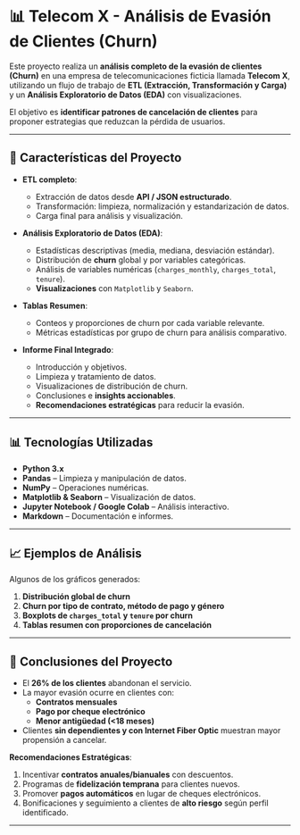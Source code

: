 # 📊 Telecom X - Análisis de Evasión de Clientes (Churn)

Este proyecto realiza un **análisis completo de la evasión de clientes (Churn)** en una empresa de telecomunicaciones ficticia llamada **Telecom X**, utilizando un flujo de trabajo de **ETL (Extracción, Transformación y Carga)** y un **Análisis Exploratorio de Datos (EDA)** con visualizaciones.

El objetivo es **identificar patrones de cancelación de clientes** para proponer estrategias que reduzcan la pérdida de usuarios.

---

## 🚀 Características del Proyecto

- **ETL completo**:
  - Extracción de datos desde **API / JSON estructurado**.
  - Transformación: limpieza, normalización y estandarización de datos.
  - Carga final para análisis y visualización.

- **Análisis Exploratorio de Datos (EDA)**:
  - Estadísticas descriptivas (media, mediana, desviación estándar).
  - Distribución de **churn** global y por variables categóricas.
  - Análisis de variables numéricas (`charges_monthly`, `charges_total`, `tenure`).
  - **Visualizaciones** con `Matplotlib` y `Seaborn`.

- **Tablas Resumen**:
  - Conteos y proporciones de churn por cada variable relevante.
  - Métricas estadísticas por grupo de churn para análisis comparativo.

- **Informe Final Integrado**:
  - Introducción y objetivos.
  - Limpieza y tratamiento de datos.
  - Visualizaciones de distribución de churn.
  - Conclusiones e **insights accionables**.
  - **Recomendaciones estratégicas** para reducir la evasión.

---

## 📊 Tecnologías Utilizadas

- **Python 3.x**
- **Pandas** – Limpieza y manipulación de datos.
- **NumPy** – Operaciones numéricas.
- **Matplotlib & Seaborn** – Visualización de datos.
- **Jupyter Notebook / Google Colab** – Análisis interactivo.
- **Markdown** – Documentación e informes.

---

## 📈 Ejemplos de Análisis

Algunos de los gráficos generados:

1. **Distribución global de churn**  
2. **Churn por tipo de contrato, método de pago y género**  
3. **Boxplots de `charges_total` y `tenure` por churn**  
4. **Tablas resumen con proporciones de cancelación**  

---

## 📝 Conclusiones del Proyecto

- El **26% de los clientes** abandonan el servicio.  
- La mayor evasión ocurre en clientes con:  
  - **Contratos mensuales**  
  - **Pago por cheque electrónico**  
  - **Menor antigüedad (<18 meses)**  
- Clientes **sin dependientes y con Internet Fiber Optic** muestran mayor propensión a cancelar.

**Recomendaciones Estratégicas**:
1. Incentivar **contratos anuales/bianuales** con descuentos.
2. Programas de **fidelización temprana** para clientes nuevos.
3. Promover **pagos automáticos** en lugar de cheques electrónicos.
4. Bonificaciones y seguimiento a clientes de **alto riesgo** según perfil identificado.

---




